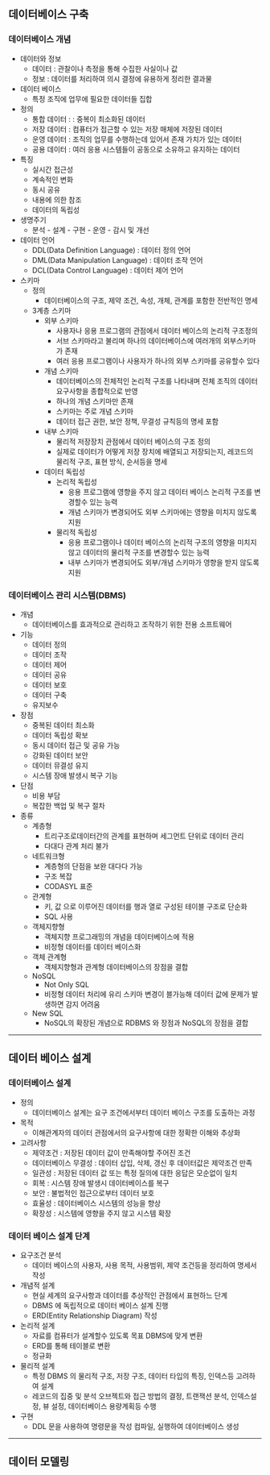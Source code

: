 ## 데이터베이스 구축

### 데이터베이스 개념

* 데이터와 정보
  * 데이터 : 관찰이나 측정을 통해 수집한 사실이나 값
  * 정보 : 데이터를 처리하여 의시 결정에 유용하게 정리한 결과물
* 데이터 베이스
  * 특정 조직에 업무에 필요한 데이터들 집합
* 정의
  * 통합 데이터 : : 중복이 최소화된 데이터
  * 저장 데이터 : 컴퓨터가 접근할 수 있는 저장 매체에 저장된 데이터
  * 운영 데이터 : 조직의 업무를 수행하는데 있어서 존재 가치가 있는 데이터
  * 공용 데이터 : 여러 응용 시스템들이 공동으로 소유하고 유지하는 데이터
* 특징
  * 실시간 접근성
  * 계속적인 변화
  * 동시 공유
  * 내용에 의한 참조
  * 데이터의 독립성
* 생명주기
  * 분석 - 설계 - 구현 - 운영 - 감시 및 개선
* 데이터 언어
  * DDL(Data Definition Language) : 데이터 정의 언어
  * DML(Data Manipulation Language) : 데이터 조작 언어
  * DCL(Data Control Language) : 데이터 제어 언어
* 스키마
  * 정의
    * 데이터베이스의 구조, 제약 조건, 속성, 개체, 관계를 포함한 전반적인 명세
  * 3계층 스키마
    * 외부 스키마
      * 사용자나 응용 프로그램의 관점에서 데이터 베이스의 논리적 구조정의
      * 서브 스키마라고 불리며 하나의 데이터베이스에 여러개의 외부스키마가 존재
      * 여러 응용 프로그램이나 사용자가 하나의 외부 스키마를 공유할수 있다
    * 개념 스키마
      * 데이터베이스의 전체적인 논리적 구조를 나타내며 전체 조직의 데이터 요구사항을 종합적으로 반영
      * 하나의 개념 스키마만 존재
      * 스키마는 주로 개념 스키마
      * 데이터 접근 권한, 보안 정책, 무결성 규칙등의 명세 포함
    * 내부 스키마
      * 물리적 저장장치 관점에서 데이터 베이스의 구조 정의
      * 실제로 데이터가 어떻게 저장 장치에 배열되고 저장되는지, 레코드의 물리적 구조, 표현 방식, 순서등을 명세
    * 데이터 독립성
      * 논리적 독립성
        * 응용 프로그램에 영향을 주지 않고 데이터 베이스 논리적 구조를 변경할수 있는 능력
        * 개념 스키마가 변경되어도 외부 스키마에는 영향을 미치지 않도록 지원
      * 물리적 독립성
        * 응용 프로그램이나 데이터 베이스의 논리적 구조의 영향을 미치지 않고 데이터의 물리적 구조를 변경할수 있는 능력
        * 내부 스키마가 변경되어도 외부/개념 스키마가 영향을 받지 않도록 지원

### 데이터베이스 관리 시스템(DBMS)

* 개념
  * 데이터베이스를 효과적으로 관리하고 조작하기 위한 전용 소프트웨어
* 기능
  * 데이터 정의
  * 데이터 조작
  * 데이터 제어
  * 데이터 공유
  * 데이터 보호
  * 데이터 구축
  * 유지보수
* 장점
  * 중복된 데이터 최소화
  * 데이터 독립성 확보
  * 동시 데이터 접근 및 공유 가능
  * 강화된 데이터 보안
  * 데이터 뮤결성 유지
  * 시스템 장애 발생시 복구 기능
* 단점
  * 비용 부담
  * 복잡한 백업 및 복구 절차
* 종류
  * 계층형
    * 트리구조로데이터간의 관계를 표현하며 세그먼트 단위로 데이터 관리
    * 다대다 관계 처리 불가
  * 네트워크형
    * 계층형의 단점을 보완 대다다 가능
    * 구조 복잡
    * CODASYL 표준
  * 관계형
    * 키, 값 으로 이루어진 데이터를 행과 열로 구성된 테이블 구조로 단순화
    * SQL 사용
  * 객체지향형
    * 객체지향 프로그래밍의 개념을 데이터베이스에 적용
    * 비정형 데이터를 데이터 베이스화
  * 객체 관계형
    * 객체지향형과 관계형 데이터베이스의 장점을 결합
  * NoSQL
    * Not Only SQL
    * 비정형 데이터 처리에 유리 스키마 변경이 블가능해 데이터 값에 문제가 발생하면 감지 어려움
  * New SQL
    * NoSQL의 확장된 개념으로 RDBMS 와 장점과 NoSQL의 장점을 결합

--------------------------------------------

## 데이터 베이스 설계

### 데이터베이스 설계

* 정의
  * 데이터베이스 설계는 요구 조건에서부터 데이터 베이스 구조를 도출하는 과정
* 목적
  * 이해관계자의 데이터 관점에서의 요구사항에 대한 정확한 이해와 추상화
* 고려사항
  * 제약조건 : 저장된 데이터 값이 만족해야할 주어진 조건
  * 데이터베이스 무결성 : 데이터 삽입, 삭제, 갱신 후 데이터값은 제약조건 만족
  * 일관성 : 저장된 데이터 값 또는 특정 질의에 대한 응답은 모순없이 일치
  * 회복 : 시스템 장애 발생시 데이터베이스를 복구
  * 보안 : 불법적인 접근으로부터 데이터 보호
  * 효율성 : 데이터베이스 시스템의 성능을 향상
  * 확장성 : 시스템에 영향을 주지 않고 시스템 확장

### 데이터 베이스 설계 단계

* 요구조건 분석
  * 데이터 베이스의 사용자, 사용 목적, 사용범위, 제약 조건등을 정리하여 명세서 작성
* 개념적 설계
  * 현실 세계의 요구사항과 데이터를 추상적인 관점에서 표현하느 단계
  * DBMS 에 독립적으로 데이터 베이스 설계 진행
  * ERD(Entity Relationship Diagram) 작성
* 논리적 설계
  * 자료를 컴퓨터가 설계할수 있도록 목표 DBMS에 맞게 변환
  * ERD를 통해 테이블로 변환
  * 정규화
* 물리적 설계
  * 특정 DBMS 의 물리적 구조, 저장 구조, 데이터 타입의 특징, 인덱스등 고려하여 설계
  * 레코드의 집중 및 분석 오브젝트와 접근 방법의 결정, 트랜잭션 분석, 인덱스설정, 뷰 설정, 데이터베이스 용량계획등 수행
* 구현
  * DDL 문을 사용하여 명령문을 작성 컴파일, 실행하여 데이터베이스 생성

--------------------------------------------

## 데이터 모델링